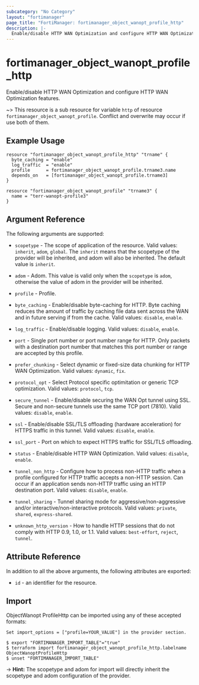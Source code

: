 ```yaml
---
subcategory: "No Category"
layout: "fortimanager"
page_title: "FortiManager: fortimanager_object_wanopt_profile_http"
description: |-
  Enable/disable HTTP WAN Optimization and configure HTTP WAN Optimization features.
---
```


# fortimanager_object_wanopt_profile_http
Enable/disable HTTP WAN Optimization and configure HTTP WAN Optimization features.

~> This resource is a sub resource for variable `http` of resource `fortimanager_object_wanopt_profile`. Conflict and overwrite may occur if use both of them.



## Example Usage

```hcl
resource "fortimanager_object_wanopt_profile_http" "trname" {
  byte_caching = "enable"
  log_traffic  = "enable"
  profile      = fortimanager_object_wanopt_profile.trname3.name
  depends_on   = [fortimanager_object_wanopt_profile.trname3]
}

resource "fortimanager_object_wanopt_profile" "trname3" {
  name = "terr-wanopt-profile3"
}
```

## Argument Reference


The following arguments are supported:

* `scopetype` - The scope of application of the resource. Valid values: `inherit`, `adom`, `global`. The `inherit` means that the scopetype of the provider will be inherited, and adom will also be inherited. The default value is `inherit`.
* `adom` - Adom. This value is valid only when the `scopetype` is `adom`, otherwise the value of adom in the provider will be inherited.
* `profile` - Profile.

* `byte_caching` - Enable/disable byte-caching for HTTP. Byte caching reduces the amount of traffic by caching file data sent across the WAN and in future serving if from the cache. Valid values: `disable`, `enable`.

* `log_traffic` - Enable/disable logging. Valid values: `disable`, `enable`.

* `port` - Single port number or port number range for HTTP. Only packets with a destination port number that matches this port number or range are accepted by this profile.
* `prefer_chunking` - Select dynamic or fixed-size data chunking for HTTP WAN Optimization. Valid values: `dynamic`, `fix`.

* `protocol_opt` - Select Protocol specific optimitation or generic TCP optimization. Valid values: `protocol`, `tcp`.

* `secure_tunnel` - Enable/disable securing the WAN Opt tunnel using SSL. Secure and non-secure tunnels use the same TCP port (7810). Valid values: `disable`, `enable`.

* `ssl` - Enable/disable SSL/TLS offloading (hardware acceleration) for HTTPS traffic in this tunnel. Valid values: `disable`, `enable`.

* `ssl_port` - Port on which to expect HTTPS traffic for SSL/TLS offloading.
* `status` - Enable/disable HTTP WAN Optimization. Valid values: `disable`, `enable`.

* `tunnel_non_http` - Configure how to process non-HTTP traffic when a profile configured for HTTP traffic accepts a non-HTTP session. Can occur if an application sends non-HTTP traffic using an HTTP destination port. Valid values: `disable`, `enable`.

* `tunnel_sharing` - Tunnel sharing mode for aggressive/non-aggressive and/or interactive/non-interactive protocols. Valid values: `private`, `shared`, `express-shared`.

* `unknown_http_version` - How to handle HTTP sessions that do not comply with HTTP 0.9, 1.0, or 1.1. Valid values: `best-effort`, `reject`, `tunnel`.



## Attribute Reference

In addition to all the above arguments, the following attributes are exported:
* `id` - an identifier for the resource.

## Import

ObjectWanopt ProfileHttp can be imported using any of these accepted formats:
```
Set import_options = ["profile=YOUR_VALUE"] in the provider section.

$ export "FORTIMANAGER_IMPORT_TABLE"="true"
$ terraform import fortimanager_object_wanopt_profile_http.labelname ObjectWanoptProfileHttp
$ unset "FORTIMANAGER_IMPORT_TABLE"
```
-> **Hint:** The scopetype and adom for import will directly inherit the scopetype and adom configuration of the provider.
